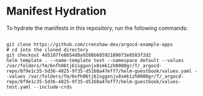 
# Manifest Hydration

To hydrate the manifests in this repository, run the following commands:

```shell

git clone https://github.com/crenshaw-dev/argocd-example-apps
# cd into the cloned directory
git checkout 4d5107fe8654d8a9206b68592189073e8583f2d2
helm template . --name-template test --namespace default --values /var/folders/fm/6nfh06tj61sggxnjx8smk1zh0000gr/T/_argocd-repo/8f9e1c35-5d36-4825-9f35-d5168a47eff7/helm-guestbook/values.yaml --values /var/folders/fm/6nfh06tj61sggxnjx8smk1zh0000gr/T/_argocd-repo/8f9e1c35-5d36-4825-9f35-d5168a47eff7/helm-guestbook/values-test.yaml --include-crds
```